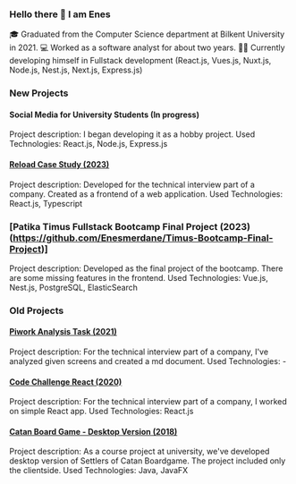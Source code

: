 ### Hello there 👋 I am Enes
🎓 Graduated from the Computer Science department at Bilkent University in 2021.
💻 Worked as a software analyst for about two years.
👨‍💻 Currently developing himself in Fullstack development (React.js, Vues.js, Nuxt.js, Node.js, Nest.js, Next.js, Express.js)

### New Projects
#### Social Media for University Students (In progress)
Project description: I began developing it as a hobby project.
Used Technologies: React.js, Node.js, Express.js

#### [Reload Case Study (2023)](https://github.com/Enesmerdane/reload-case-study)
Project description: Developed for the technical interview part of a company. Created as a frontend of a web application.
Used Technologies: React.js, Typescript

### [Patika Timus Fullstack Bootcamp Final Project (2023)(https://github.com/Enesmerdane/Timus-Bootcamp-Final-Project)]
Project description: Developed as the final project of the bootcamp. There are some missing features in the frontend.
Used Technologies: Vue.js, Nest.js, PostgreSQL, ElasticSearch

### Old Projects

#### [Piwork Analysis Task (2021)](https://github.com/Enesmerdane/piworkstask)
Project description: For the technical interview part of a company, I've analyzed given screens and created a md document.
Used Technologies: -

#### [Code Challenge React (2020)](https://github.com/Enesmerdane/code-challenge-react)
Project description: For the technical interview part of a company, I worked on simple React app.
Used Technologies: React.js

#### [Catan Board Game - Desktop Version (2018)](https://github.com/Enesmerdane/CS319-1B-CA)
Project description: As a course project at university, we've developed desktop version of Settlers of Catan Boardgame. The project included only the clientside. 
Used Technologies: Java, JavaFX


